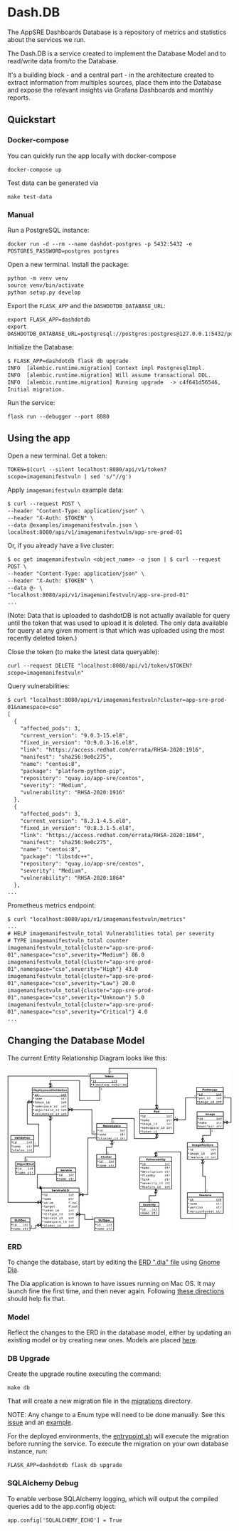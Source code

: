 # Dash.DB

The AppSRE Dashboards Database is a repository of metrics and statistics about
the services we run.

The Dash.DB is a service created to implement the Database Model and to
read/write data from/to the Database.

It's a building block - and a central part - in the architecture created to
extract information from multiples sources, place them into the Database and
expose the relevant insights via Grafana Dashboards and monthly reports.

## Quickstart

### Docker-compose

You can quickly run the app locally with docker-compose

```
docker-compose up
```

Test data can be generated via

```
make test-data
```

### Manual

Run a PostgreSQL instance:

```
docker run -d --rm --name dashdot-postgres -p 5432:5432 -e POSTGRES_PASSWORD=postgres postgres
```

Open a new terminal. Install the package:

```
python -m venv venv
source venv/bin/activate
python setup.py develop
```

Export the `FLASK_APP` and the `DASHDOTDB_DATABASE_URL`:

```
export FLASK_APP=dashdotdb
export DASHDOTDB_DATABASE_URL=postgresql://postgres:postgres@127.0.0.1:5432/postgres
```

Initialize the Database:

```
$ FLASK_APP=dashdotdb flask db upgrade
INFO  [alembic.runtime.migration] Context impl PostgresqlImpl.
INFO  [alembic.runtime.migration] Will assume transactional DDL.
INFO  [alembic.runtime.migration] Running upgrade  -> c4f641d56546, Initial migration.
```

Run the service:

```
flask run --debugger --port 8080
```

## Using the app

Open a new terminal. Get a token:

```
TOKEN=$(curl --silent localhost:8080/api/v1/token?scope=imagemanifestvuln | sed 's/"//g')
```

Apply `imagemanifestvuln` example data:

```
$ curl --request POST \
--header "Content-Type: application/json" \
--header "X-Auth: $TOKEN" \
--data @examples/imagemanifestvuln.json \
localhost:8080/api/v1/imagemanifestvuln/app-sre-prod-01
```

Or, if you already have a live cluster:

```
$ oc get imagemanifestvuln <object_name> -o json | $ curl --request POST \
--header "Content-Type: application/json" \
--header "X-Auth: $TOKEN" \
--data @- \
"localhost:8080/api/v1/imagemanifestvuln/app-sre-prod-01"
...
```
(Note: Data that is uploaded to dashdotDB is not actually available for query until the token that was used to upload it is deleted. The only data available for query at any given moment is that which was uploaded using the most recently deleted token.)

Close the token (to make the latest data queryable):

```
curl --request DELETE "localhost:8080/api/v1/token/$TOKEN?scope=imagemanifestvuln"
```

Query vulnerabilities:

```
$ curl "localhost:8080/api/v1/imagemanifestvuln?cluster=app-sre-prod-01&namespace=cso"
[
  {
    "affected_pods": 3,
    "current_version": "9.0.3-15.el8",
    "fixed_in_version": "0:9.0.3-16.el8",
    "link": "https://access.redhat.com/errata/RHSA-2020:1916",
    "manifest": "sha256:9e0c275",
    "name": "centos:8",
    "package": "platform-python-pip",
    "repository": "quay.io/app-sre/centos",
    "severity": "Medium",
    "vulnerability": "RHSA-2020:1916"
  },
  {
    "affected_pods": 3,
    "current_version": "8.3.1-4.5.el8",
    "fixed_in_version": "0:8.3.1-5.el8",
    "link": "https://access.redhat.com/errata/RHSA-2020:1864",
    "manifest": "sha256:9e0c275",
    "name": "centos:8",
    "package": "libstdc++",
    "repository": "quay.io/app-sre/centos",
    "severity": "Medium",
    "vulnerability": "RHSA-2020:1864"
  },
...
```

Prometheus metrics endpoint:

```
$ curl "localhost:8080/api/v1/imagemanifestvuln/metrics"
...
# HELP imagemanifestvuln_total Vulnerabilities total per severity
# TYPE imagemanifestvuln_total counter
imagemanifestvuln_total{cluster="app-sre-prod-01",namespace="cso",severity="Medium"} 86.0
imagemanifestvuln_total{cluster="app-sre-prod-01",namespace="cso",severity="High"} 43.0
imagemanifestvuln_total{cluster="app-sre-prod-01",namespace="cso",severity="Low"} 20.0
imagemanifestvuln_total{cluster="app-sre-prod-01",namespace="cso",severity="Unknown"} 5.0
imagemanifestvuln_total{cluster="app-sre-prod-01",namespace="cso",severity="Critical"} 4.0
...
```

## Changing the Database Model

The current Entity Relationship Diagram looks like this:

![](docs/dashdotdb.png)

### ERD

To change the database, start by editing the
[ERD ".dia" file](/docs/dashdotdb.dia) using
[Gnome Dia](https://wiki.gnome.org/Apps/Dia/).

The Dia application is known to have issues running on Mac OS. It may launch fine the first time, and then never again. Following [these directions](https://apple.stackexchange.com/a/411620) should help fix that.

### Model

Reflect the changes to the ERD in the database model, either by updating an
existing model or by creating new ones. Models are placed
[here](/dashdotdb/models/).

### DB Upgrade

Create the upgrade routine executing the command:

```
make db
```

That will create a new migration file in the
[migrations](/migrations/versions/) directory.

NOTE: Any change to a Enum type will need to be done manually.  See
this [issue](https://github.com/sqlalchemy/alembic/issues/278) and an
[example](https://markrailton.com/blog/creating-migrations-when-changing-an-enum-in-python-using-sql-alchemy).

For the deployed environments, the [entrypoint.sh](entrypoint.sh) will
execute the migration before running the service. To execute the migration
on your own database instance, run:

```
FLASK_APP=dashdotdb flask db upgrade
```

### SQLAlchemy Debug

To enable verbose SQLAlchemy logging, which will output the compiled queries
add to the app.config object:

```
app.config['SQLALCHEMY_ECHO'] = True
```
